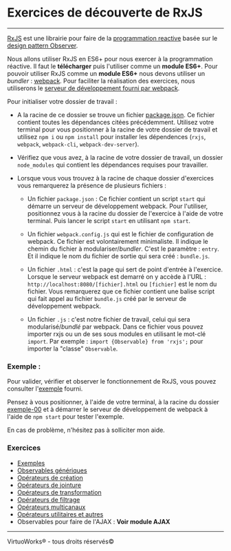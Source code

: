 # Exercices de découverte de RxJS

---

[RxJS](https://rxjs-dev.firebaseapp.com/) est une librairie pour faire de la [programmation reactive](https://fr.wikipedia.org/wiki/Programmation_r%C3%A9active) basée sur le [design pattern Observer](https://addyosmani.com/resources/essentialjsdesignpatterns/book/#observerpatternjavascript).

Nous allons utiliser RxJS en ES6+ pour nous exercer à la programmation réactive. Il faut le __télécharger__ puis l'utiliser comme un __module ES6+__. Pour pouvoir utiliser RxJS comme un __module ES6+__ nous devons utiliser un *bundler* : [webpack](https://webpack.js.org/). Pour faciliter la réalisation des exercices, nous utiliserons le [serveur de développement fourni par webpack](https://webpack.js.org/configuration/dev-server/).

Pour initialiser votre dossier de travail :

* A la racine de ce dossier se trouve un fichier [package.json](./package.json). Ce fichier contient toutes les dépendances citées précédemment. Utilisez votre terminal pour vous positionner à la racine de votre dossier de travail et utilisez `npm i` ou `npm install` pour installer les dépendences (`rxjs`, `webpack`, `webpack-cli`, `webpack-dev-server`).

* Vérifiez que vous avez, à la racine de votre dossier de travail, un dossier `node_modules` qui contient les dépendances requises pour travailler.

* Lorsque vous vous trouvez à la racine de chaque dossier d'exercices vous remarquerez la présence de plusieurs fichiers :

  * Un fichier `package.json` : Ce fichier contient un script `start` qui démarre un serveur de développement webpack. Pour l'utiliser, positionnez vous à la racine du dossier de l'exercice à l'aide de votre terminal. Puis lancer le script `start` en utilisant `npm start`.

  * Un fichier `webpack.config.js` qui est le fichier de configuration de webpack. Ce fichier est volontairement minimaliste. Il indique le chemin du fichier à modulariser/*bundler*. C'est le paramètre : `entry`. Et il indique le nom du fichier de sortie qui sera créé : `bundle.js`.

  * Un fichier `.html` : c'est la page qui sert de point d'entrée à l'exercice. Lorsque le serveur webpack est demarré on y accède à l'URL : `http://localhost:8080/[fichier].html` ou `[fichier]` est le nom du fichier. Vous remarquerez que ce fichier contient une balise script qui fait appel au fichier `bundle.js` créé par le serveur de développement webpack.

  * Un fichier `.js` : c'est notre fichier de travail, celui qui sera modularisé/*bundlé* par webpack. Dans ce fichier vous pouvez importer rxjs ou un de ses sous modules en utilisant le mot-clé `import`. Par exemple : `import {Observable} from 'rxjs';` pour importer la "classe" `Observable`.

### Exemple :

Pour valider, vérifier et observer le fonctionnement de RxJS, vous pouvez consulter l'[exemple](./00%20-%20Exemples/exemple-00) fourni.

Pensez à vous positionner, à l'aide de votre terminal, à la racine du dossier [exemple-00](./00%20-%20Exemples/exemple-00) et à démarrer le serveur de développement de webpack à l'aide de `npm start` pour tester l'exemple.

En cas de problème, n'hésitez pas à solliciter mon aide.

### Exercices

* [Exemples](./00%20-%20Exemples/exemple-00)
* [Observables génériques](./01%20-%20Observables%20génériques)
* [Opérateurs de création](./02%20-%20Opérateurs%20de%20création)
* [Opérateurs de jointure](./03%20-%20Opérateurs%20de%20jointure)
* [Opérateurs de transformation](./04%20-%20Opérateurs%20de%20transformation)
* [Opérateurs de filtrage](./05%20-%20Opérateurs%20de%20filtrage)
* [Opérateurs multicanaux](./06%20-%20Opérateurs%20multicanaux)
* [Opérateurs utilitaires et autres](./07%20-%20Opérateurs%20utilitaires%20et%20autres)
* Observables pour faire de l'AJAX : __Voir module AJAX__

---

VirtuoWorks® - tous droits réservés©
